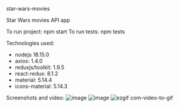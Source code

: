 star-wars-movies

Star Wars movies API app

To run project: npm start
To run tests: npm tests

Technologies used:

- nodejs 18.15.0
- axios: 1.4.0
- reduxjs/toolkit: 1.9.5
- react-redux: 8.1.2
- material: 5.14.4
- icons-material: 5.14.3

Screenshots and video: 
![image](https://github.com/EdgarasMon/star-wars-movies/assets/88674998/8f9f9efb-036d-49de-ab3f-cc7944fda5c5)
![image](https://github.com/EdgarasMon/star-wars-movies/assets/88674998/794ee47b-8f7b-47d5-ab64-87dcf223baea)
![ezgif com-video-to-gif](https://github.com/EdgarasMon/star-wars-movies/assets/88674998/ef05bfad-a0a4-4166-b228-130818b93458)
